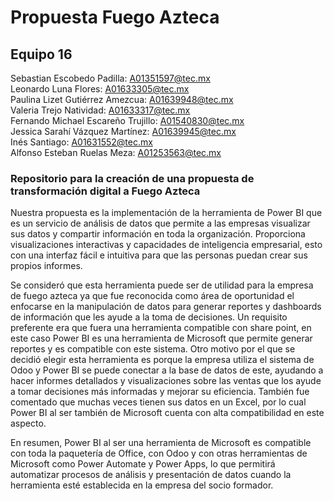 # Propuesta Fuego Azteca

## Equipo 16

Sebastian Escobedo Padilla: A01351597@tec.mx   
Leonardo Luna Flores: A01633305@tec.mx   
Paulina Lizet Gutiérrez Amezcua: A01639948@tec.mx   
Valeria Trejo Natividad: A01633317@tec.mx   
Fernando Michael Escareño Trujillo: A01540830@tec.mx    
Jessica Sarahí Vázquez Martínez: A01639945@tec.mx   
Inés Santiago: A01631552@tec.mx   
Alfonso Esteban Ruelas Meza: A01253563@tec.mx

### Repositorio para la creación de una propuesta de transformación digital a Fuego Azteca

Nuestra propuesta es la implementación de la herramienta de Power BI que es un servicio de análisis de datos que permite a las empresas visualizar sus datos y compartir información en toda la organización. Proporciona visualizaciones interactivas y capacidades de inteligencia empresarial, esto con una interfaz fácil e intuitiva para que las personas puedan crear sus propios informes.

Se consideró que esta herramienta puede ser de utilidad para la empresa de fuego azteca ya que fue reconocida como área de oportunidad el enfocarse en la manipulación de datos para generar reportes y dashboards de información que les ayude a la toma de decisiones. Un requisito preferente era que fuera una herramienta compatible con share point, en este caso Power BI es una herramienta de Microsoft que permite generar reportes y es compatible con este sistema. Otro motivo por el que se decidió elegir esta herramienta es porque la empresa utiliza el sistema de Odoo y Power BI se puede conectar a la base de datos de este, ayudando a hacer informes detallados y visualizaciones sobre las ventas que los ayude a tomar decisiones más informadas y mejorar su eficiencia. También fue comentado que muchas veces tienen sus datos en un Excel, por lo cual Power BI al ser también de Microsoft cuenta con alta compatibilidad en este aspecto.

En resumen, Power BI al ser una herramienta de Microsoft es compatible con toda la paquetería de Office, con Odoo y con otras herramientas de Microsoft como Power Automate y Power Apps, lo que permitirá automatizar procesos de análisis y presentación de datos cuando la herramienta esté establecida en la empresa del socio formador. 
